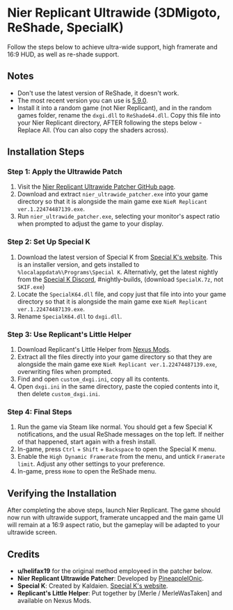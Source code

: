 # Nier Replicant Ultrawide (3DMigoto, ReShade, SpecialK)

Follow the steps below to achieve ultra-wide support, high framerate and 16:9 HUD, as well as re-shade support.

## Notes

- Don't use the latest version of ReShade, it doesn't work.
- The most recent version you can use is [5.9.0](https://reshade.me/downloads/ReShade_Setup_5.9.0.exe).
- Install it into a random game (not Nier Replicant), and in the random games folder, rename the `dxgi.dll` to `ReShade64.dll`. Copy this file into your Nier Replicant directory, AFTER following the steps below - Replace All. (You can also copy the shaders across).

## Installation Steps

### Step 1: Apply the Ultrawide Patch

1. Visit the [Nier Replicant Ultrawide Patcher GitHub page](https://github.com/PineappleIOnic/Nier-Replicant-Ultrawide-Patcher/).
2. Download and extract `nier_ultrawide_patcher.exe` into your game directory so that it is alongside the main game exe `NieR Replicant ver.1.22474487139.exe`.
3. Run `nier_ultrawide_patcher.exe`, selecting your monitor's aspect ratio when prompted to adjust the game to your display.

### Step 2: Set Up Special K

1. Download the latest version of Special K from [Special K's website](https://www.special-k.info/). This is an installer version, and gets installed to `%localappdata%\Programs\Special K`.
   Alternativly, get the latest nightly from the [Special K Discord](https://discord.gg/specialk), #nightly-builds, (download `SpecialK.7z`, not `SKIF.exe`)
2. Locate the `SpecialK64.dll` file, and copy just that file into into your game directory so that it is alongside the main game exe `NieR Replicant ver.1.22474487139.exe`.
3. Rename `SpecialK64.dll` to `dxgi.dll`.

### Step 3: Use Replicant's Little Helper

1. Download Replicant's Little Helper from [Nexus Mods](https://www.nexusmods.com/nierreplicant/mods/12?tab=files).
2. Extract all the files directly into your game directory so that they are alongside the main game exe `NieR Replicant ver.1.22474487139.exe`, overwriting files when prompted.
3. Find and open `custom_dxgi.ini`, copy all its contents.
4. Open `dxgi.ini` in the same directory, paste the copied contents into it, then delete `custom_dxgi.ini`.

### Step 4: Final Steps

1. Run the game via Steam like normal. You should get a few Special K notifications, and the usual ReShade messages on the top left. If neither of that happened, start again with a fresh install.
2. In-game, press `Ctrl` + `Shift` + `Backspace` to open the Special K menu.
3. Enable the `High Dynamic Framerate` from the menu, and untick `Framerate limit`. Adjust any other settings to your preference.
4. In-game, press `Home` to open the ReShade menu.

## Verifying the Installation

After completing the above steps, launch Nier Replicant. The game should now run with ultrawide support, framerate uncapped and the main game UI will remain at a 16:9 aspect ratio, but the gameplay will be adapted to your ultrawide screen.

## Credits

- **u/helifax19** for the original method employeed in the patcher below.
- **Nier Replicant Ultrawide Patcher**: Developed by [PineappleIOnic](https://github.com/PineappleIOnic).
- **Special K**: Created by Kaldaien. [Special K's website](https://www.special-k.info/).
- **Replicant's Little Helper**: Put together by [Merle / MerleWasTaken] and available on Nexus Mods.
